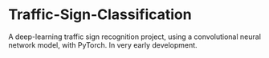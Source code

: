 # Traffic-Sign-Classification
A deep-learning traffic sign recognition project, using a convolutional neural network model, with PyTorch. In very early development.
